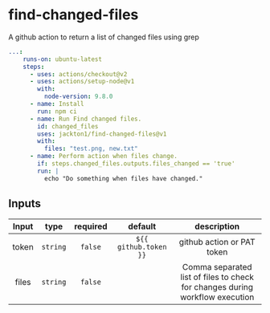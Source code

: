 # find-changed-files
A github action to return a list of changed files using grep

```yaml
...:
    runs-on: ubuntu-latest
    steps:
      - uses: actions/checkout@v2
      - uses: actions/setup-node@v1
        with:
          node-version: 9.8.0
      - name: Install
        run: npm ci
      - name: Run Find changed files.
        id: changed_files
        uses: jackton1/find-changed-files@v1
        with:
          files: "test.png, new.txt"
      - name: Perform action when files change.
        if: steps.changed_files.outputs.files_changed == 'true'
        run: |
          echo "Do something when files have changed."

```


## Inputs

|   Input       |    type    |  required    |  default                |  description               |
|:-------------:|:-----------:|:-------------:|:---------------------:|:--------------------------:|
| token         |  `string`   |    `false`    | `${{ github.token }}` | github action or PAT token |
| files         |  `string`   |    `false`    |                       | Comma separated list of files to check for changes during workflow execution |
